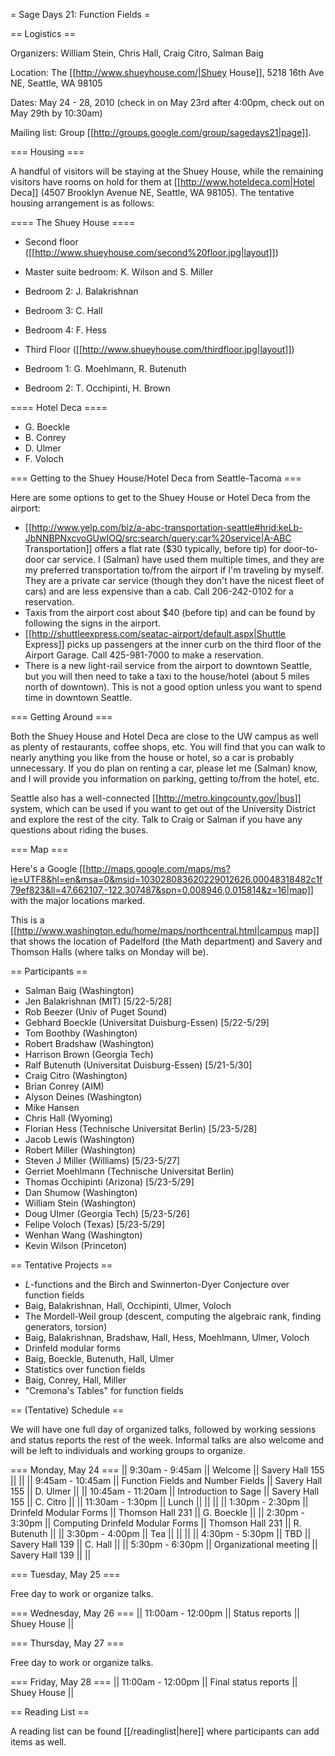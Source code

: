 = Sage Days 21: Function Fields =

== Logistics ==

Organizers:  William Stein, Chris Hall, Craig Citro, Salman Baig

Location: The [[http://www.shueyhouse.com/|Shuey House]], 5218 16th Ave NE, Seattle, WA 98105

Dates: May 24 - 28, 2010 (check in on May 23rd after 4:00pm, check out on May 29th by 10:30am)

Mailing list: Group [[http://groups.google.com/group/sagedays21|page]].

=== Housing ===

A handful of visitors will be staying at the Shuey House, while the remaining visitors have rooms on hold for them at [[http://www.hoteldeca.com|Hotel Deca]] (4507 Brooklyn Avenue NE, Seattle, WA 98105). The tentative housing arrangement is as follows:

==== The Shuey House ====

 * Second floor ([[http://www.shueyhouse.com/second%20floor.jpg|layout]])
  * Master suite bedroom: K. Wilson and S. Miller
  * Bedroom 2: J. Balakrishnan
  * Bedroom 3: C. Hall
  * Bedroom 4: F. Hess

 * Third Floor ([[http://www.shueyhouse.com/thirdfloor.jpg|layout]])
  * Bedroom 1: G. Moehlmann, R. Butenuth
  * Bedroom 2: T. Occhipinti, H. Brown

==== Hotel Deca ====

 * G. Boeckle
 * B. Conrey
 * D. Ulmer
 * F. Voloch

=== Getting to the Shuey House/Hotel Deca from Seattle-Tacoma ===

Here are some options to get to the Shuey House or Hotel Deca from the airport:

 * [[http://www.yelp.com/biz/a-abc-transportation-seattle#hrid:keLb-JbNNBPNxcvoGUwIOQ/src:search/query:car%20service|A-ABC Transportation]] offers a flat rate ($30 typically, before tip) for door-to-door car service. I (Salman) have used them multiple times, and they are my preferred transportation to/from the airport if I'm traveling by myself. They are a private car service (though they don't have the nicest fleet of cars) and are less expensive than a cab. Call 206-242-0102 for a reservation.
 * Taxis from the airport cost about $40 (before tip) and can be found by following the signs in the airport.
 * [[http://shuttleexpress.com/seatac-airport/default.aspx|Shuttle Express]] picks up passengers at the inner curb on the third floor of the Airport Garage. Call 425-981-7000 to make a reservation.
 * There is a new light-rail service from the airport to downtown Seattle, but you will then need to take a taxi to the house/hotel (about 5 miles north of downtown). This is not a good option unless you want to spend time in downtown Seattle.

=== Getting Around ===

Both the Shuey House and Hotel Deca are close to the UW campus as well as plenty of restaurants, coffee shops, etc. You will find that you can walk to nearly anything you like from the house or hotel, so a car is probably unnecessary. If you do plan on renting a car, please let me (Salman) know, and I will provide you information on parking, getting to/from the hotel, etc.

Seattle also has a well-connected [[http://metro.kingcounty.gov/|bus]] system, which can be used if you want to get out of the University District and explore the rest of the city. Talk to Craig or Salman if you have any questions about riding the buses.

=== Map ===

Here's a Google [[http://maps.google.com/maps/ms?ie=UTF8&hl=en&msa=0&msid=103028083620229012626.00048318482c1f79ef823&ll=47.662107,-122.307487&spn=0.008946,0.015814&z=16|map]] with the major locations marked.

This is a [[http://www.washington.edu/home/maps/northcentral.html|campus map]] that shows the location of Padelford (the Math department) and Savery and Thomson Halls (where talks on Monday will be).

== Participants ==

 * Salman Baig (Washington)
 * Jen Balakrishnan (MIT) [5/22-5/28]
 * Rob Beezer (Univ of Puget Sound)
 * Gebhard Boeckle (Universitat Duisburg-Essen) [5/22-5/29]
 * Tom Boothby (Washington)
 * Robert Bradshaw (Washington)
 * Harrison Brown (Georgia Tech)
 * Ralf Butenuth (Universitat Duisburg-Essen) [5/21-5/30]
 * Craig Citro (Washington)
 * Brian Conrey (AIM)
 * Alyson Deines (Washington)
 * Mike Hansen
 * Chris Hall (Wyoming)
 * Florian Hess (Technische Universitat Berlin) [5/23-5/28]
 * Jacob Lewis (Washington)
 * Robert Miller (Washington)
 * Steven J Miller (Williams) [5/23-5/27]
 * Gerriet Moehlmann (Technische Universitat Berlin)
 * Thomas Occhipinti (Arizona) [5/23-5/29]
 * Dan Shumow (Washington)
 * William Stein (Washington)
 * Doug Ulmer (Georgia Tech) [5/23-5/26]
 * Felipe Voloch (Texas) [5/23-5/29]
 * Wenhan Wang (Washington)
 * Kevin Wilson (Princeton)

== Tentative Projects ==

 * $L$-functions and the Birch and Swinnerton-Dyer Conjecture over function fields
  * Baig, Balakrishnan, Hall, Occhipinti, Ulmer, Voloch
 * The Mordell-Weil group (descent, computing the algebraic rank, finding generators, torsion)
  * Baig, Balakrishnan, Bradshaw, Hall, Hess, Moehlmann, Ulmer, Voloch
 * Drinfeld modular forms
  * Baig, Boeckle, Butenuth, Hall, Ulmer
 * Statistics over function fields
  * Baig, Conrey, Hall, Miller
 * "Cremona's Tables" for function fields

== (Tentative) Schedule ==

We will have one full day of organized talks, followed by working sessions and status reports the rest of the week. Informal talks are also welcome and will be left to individuals and working groups to organize.

=== Monday, May 24 ===
|| 9:30am - 9:45am || Welcome || Savery Hall 155 || ||
|| 9:45am - 10:45am || Function Fields and Number Fields || Savery Hall 155 || D. Ulmer ||
|| 10:45am - 11:20am || Introduction to Sage || Savery Hall 155 || C. Citro ||
|| 11:30am - 1:30pm || Lunch || || ||
|| 1:30pm - 2:30pm || Drinfeld Modular Forms || Thomson Hall 231 || G. Boeckle ||
|| 2:30pm - 3:30pm || Computing Drinfeld Modular Forms || Thomson Hall 231 || R. Butenuth ||
|| 3:30pm - 4:00pm || Tea || || ||
|| 4:30pm - 5:30pm || TBD || Savery Hall 139 || C. Hall ||
|| 5:30pm - 6:30pm || Organizational meeting || Savery Hall 139 || ||

=== Tuesday, May 25 ===

Free day to work or organize talks.

=== Wednesday, May 26 ===
|| 11:00am - 12:00pm || Status reports || Shuey House ||

=== Thursday, May 27 ===

Free day to work or organize talks.

=== Friday, May 28 ===
|| 11:00am - 12:00pm || Final status reports || Shuey House ||

== Reading List ==

A reading list can be found [[/readinglist|here]] where participants can add items as well.
